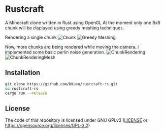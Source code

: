 # Rustcraft
A Minecraft clone written in Rust using OpenGL
At the moment only one 8x8 chunk will be displayed
using greedy meshing techniques.

Rendering a single chunk
![Chunk](https://image.cod3.eu/280-pGPFjYU9)
![Greedy Meshing](https://image.cod3.eu/281-9YIqaLNL)

Now, more chunks are being rendered while moving the camera.
I implemented some basic perlin noise generation.
![ChunkRendering](https://image.cod3.eu/309-i7cb6LBU)
![ChunkRenderingMesh](https://image.cod3.eu/308-n2YAStLI)

## Installation
```bash
git clone https://github.com/bkuen/rustcraft-rs.git
cd rustcraft-rs
cargo run --release
```

## License
The code of this repository is licensed under GNU GPLv3 ([LICENSE](./LICENSE) or https://opensource.org/licenses/GPL-3.0)
